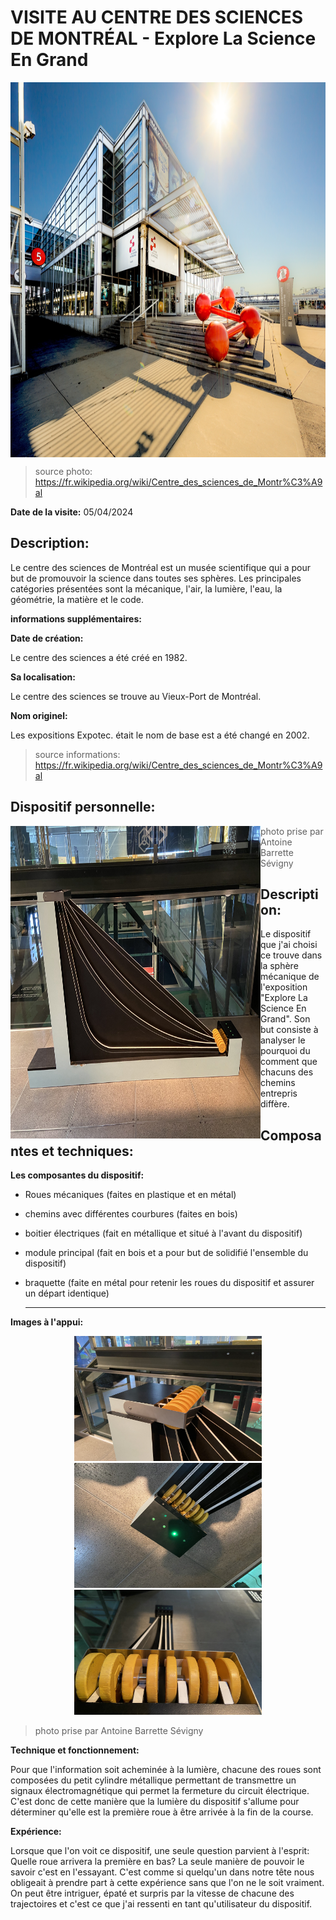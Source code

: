 # VISITE AU CENTRE DES SCIENCES DE MONTRÉAL - Explore La Science En Grand

<img align="center" width="900" height="600" src="media/entree_centre_des_sciences.jpeg">

> source photo: https://fr.wikipedia.org/wiki/Centre_des_sciences_de_Montr%C3%A9al

**Date de la visite:** 05/04/2024

## Description:

Le centre des sciences de Montréal est un musée scientifique qui a pour but de promouvoir la science dans toutes ses sphères. Les principales catégories présentées sont la mécanique, l'air, la lumière, l'eau, la géométrie, la matière et le code.

**informations supplémentaires:**

**Date de création:**

Le centre des sciences a été créé en 1982.

**Sa localisation:**

Le centre des sciences se trouve au Vieux-Port de Montréal.

**Nom originel:**

Les expositions Expotec. était le nom de base est a été changé en 2002.

> source informations: https://fr.wikipedia.org/wiki/Centre_des_sciences_de_Montr%C3%A9al
## Dispositif personnelle:

<img align="left" width="400" height="500" src="media/ensemble_dispositif.jpg">

> photo prise par Antoine Barrette Sévigny

## Description:

Le dispositif que j'ai choisi ce trouve dans la sphère mécanique de l'exposition "Explore La Science En Grand". Son but consiste à analyser le pourquoi du comment que chacuns des chemins entrepris diffère.



## Composantes et techniques:

**Les composantes du dispositif:**

- Roues mécaniques (faites en plastique et en métal)
- chemins avec différentes courbures (faites en bois)
- boitier électriques (fait en métallique et situé à l'avant du dispositif)
- module principal (fait en bois et a pour but de solidifié l'ensemble du dispositif)
- braquette (faite en métal pour retenir les roues du dispositif et assurer un départ identique)

  -----------------

**Images à l'appui:**

<div align="center">
<img width="300" height="200" src="media/braquette_dispositif.jpg">
<img width="300" height="200" src="media/lumiere_dispositif.jpg">
<img width="300" height="200" src="media/roue_mecanique.jpg">
</div>

> photo prise par Antoine Barrette Sévigny

**Technique et fonctionnement:**

Pour que l'information soit acheminée à la lumière, chacune des roues sont composées du petit cylindre métallique permettant de transmettre un signaux électromagnétique qui permet la fermeture du circuit électrique. C'est donc de cette manière que la lumière du dispositif s'allume pour déterminer qu'elle est la première roue à être arrivée à la fin de la course.

**Expérience:**

Lorsque que l'on voit ce dispositif, une seule question parvient à l'esprit: Quelle roue arrivera la première en bas? La seule manière de pouvoir le savoir c'est en l'essayant. C'est comme si quelqu'un dans notre tête nous obligeait à prendre part à cette expérience sans que l'on ne le soit vraiment. On peut être intriguer, épaté et surpris par la vitesse de chacune des trajectoires et c'est ce que j'ai ressenti en tant qu'utilisateur du dispositif.



